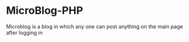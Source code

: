 # MicroBlog-PHP
Microblog is a blog in which any one can post anything on the main page after logging in 
